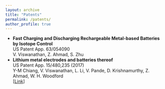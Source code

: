 ```yaml
---
layout: archive
title: "Patents"
permalink: /patents/
author_profile: true
---
```

<ul>
<li>
    <b>Fast Charging and Discharging Rechargeable Metal-based Batteries by Isotope Control</b>
    <br>US Patent App. 63/054090
    <br>V. Viswanathan, Z. Ahmad, S. Zhu
</li>
<li>
    <b>Lithium metal electrodes and batteries thereof</b>
    <br>US Patent App. 15/480,235 (2017)
    <br>Y-M Chiang, V. Viswanathan, L. Li, V. Pande, D. Krishnamurthy, Z. Ahmad, W. H. Woodford
    <br>[<a href="https://patents.google.com/patent/US20170288281A1/en">Link</a>]
</li>
</ul>